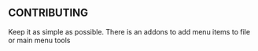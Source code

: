 CONTRIBUTING
------------

Keep it as simple as possible. There is an addons to add menu items to file or main menu tools
